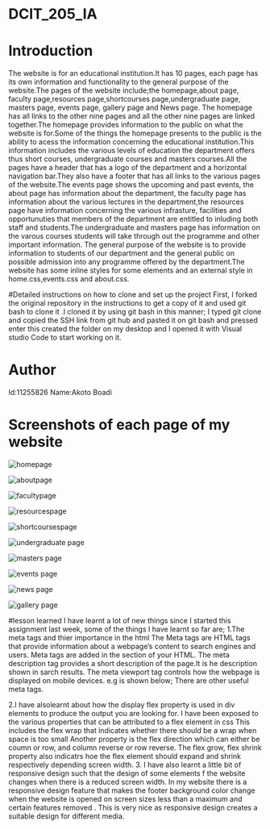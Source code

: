 # DCIT_205_IA

# Introduction 
The website is for  an educational institution.It has 10 pages, each page has its own information and functionality to the general purpose of the website.The pages of the website include;the homepage,about page, faculty page,resources page,shortcourses page,undergraduate page, masters page, events page, gallery page and News page.
The homepage has all links to the other nine pages and all the other nine pages are linked together.The homepage provides information to the public on what the website is for.Some of the things the homepage presents to the public is the ability to acess the information concerning the educational institution.This information includes the various levels of education the department offers thus short courses, undergraduate courses and masters courses.All the pages have a header that has a logo of the department and a horizontal navigation bar.They also have  a footer that has all links to the various pages of the website.The events page shows the upcoming and past events, the about page has information about the department, the faculty page has information about the various lectures in the department,the resources page have information concerning the various infrasture, facilities and opportunuties that members of the department are entitled to inluding both staff and students.The undergraduate and masters page has information on the varous courses students will take through out the programme and other important information.
The general purpose of the website is to provide information to students of our department and the general public on possible admission into any programme offered by the department.The website has some inline styles for some elements and an external style in home.css,events.css and about.css.

#Detailed instructions on how to clone and set up the project
First, I forked the original repository in the instructions  to get a copy of it and used git bash to clone it .I cloned it by using git bash in this manner; I typed git clone and copied the SSH link from git hub  and pasted it on git bash and pressed enter this created  the  folder on my desktop and I opened it with Visual studio Code to start working on it.
# Author
Id:11255826   Name:Akoto Boadi
# Screenshots of each page of my website
![homepage](screenshots/homepage.jpeg)


![aboutpage](screenshots/aboutpage.jpeg)


![facultypage](screenshots/ourfaculty.jpeg)


![resourcespage](screenshots/resources.jpeg)


![shortcoursespage](screenshots/shortcoursespage.jpeg)


![undergraduate page](screenshots/undergraduate.jpeg)


![masters page](screenshots/masters.jpeg)


![events page](screenshots/events.jpeg)


![news page](screenshots/news.jpeg)


![gallery page](<screenshots/gallery page.jpeg>)

#lesson learned
I have learnt a lot of new things since I started this assignment last week, some of the things I have learnt so far are;
1.The meta tags and thier importance in the html 
The Meta tags are HTML tags that provide information about a webpage’s content to search engines and users.
Meta tags are  added in the <head> section of your HTML. 
The meta description tag provides a short description of the page.It is he description shown in sarch results.
The meta viewport tag controls how the webpage is displayed on mobile devices.
e.g is shown below;
<meta name="viewport" content="width=device-width, initial-scale=1.0">
There are other useful meta tags.

2.I have alsolearnt about how the display flex property is used in div elements to produce the output you are looking for.
I have been exposed to the various properties that can be attributed to a flex element in css
This includes the flex wrap that indicates whether there should be a wrap when space is too small
Another property is the flex direction  which can either be coumn or row, and column reverse or row reverse.
The flex grow, flex shrink property also  indicatrs hoe the flex element should expand and shrink respectively depending
screen width.
3. I have also learnt a little bit of responsive design such that the design of some elements f the website changes when there is a reduced screen width.
In my website there is a responsive design feature that makes the footer background color change when the website is opened on screen sizes
less than a maximum and certain features removed . This is very nice as responsive design creates a suitable design for different media.




